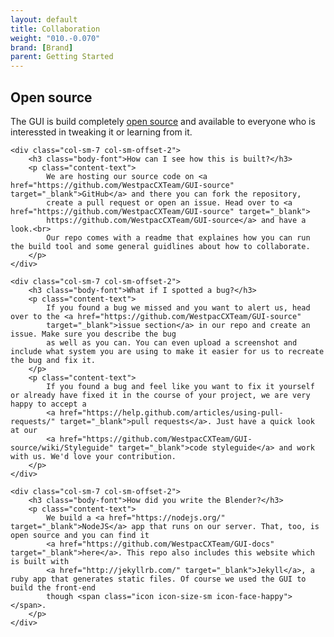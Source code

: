 ```yaml
---
layout: default
title: Collaboration
weight: "010.-0.070"
brand: [Brand]
parent: Getting Started
---
```


<div class="row">
	<div class="col-sm-10 col-sm-offset-1">
		<h2 class="body-font">Open source</h2>
		<p class="lead">
			The GUI is build completely <a href="https://github.com/WestpacCXTeam/GUI-source" target="_blank">open source</a> and available to everyone who is
			interessted in tweaking it or learning from it.
		</p>
	</div>

	<div class="col-sm-7 col-sm-offset-2">
		<h3 class="body-font">How can I see how this is built?</h3>
		<p class="content-text">
			We are hosting our source code on <a href="https://github.com/WestpacCXTeam/GUI-source" target="_blank">GitHub</a> and there you can fork the repository,
			create a pull request or open an issue. Head over to <a href="https://github.com/WestpacCXTeam/GUI-source" target="_blank">
			https://github.com/WestpacCXTeam/GUI-source</a> and have a look.<br>
			Our repo comes with a readme that explaines how you can run the build tool and some general guidlines about how to collaborate.
		</p>
	</div>

	<div class="col-sm-7 col-sm-offset-2">
		<h3 class="body-font">What if I spotted a bug?</h3>
		<p class="content-text">
			If you found a bug we missed and you want to alert us, head over to the <a href="https://github.com/WestpacCXTeam/GUI-source"
			target="_blank">issue section</a> in our repo and create an issue. Make sure you describe the bug
			as well as you can. You can even upload a screenshot and include what system you are using to make it easier for us to recreate the bug and fix it.
		</p>
		<p class="content-text">
			If you found a bug and feel like you want to fix it yourself or already have fixed it in the course of your project, we are very happy to accept a
			<a href="https://help.github.com/articles/using-pull-requests/" target="_blank">pull requests</a>. Just have a quick look at our
			<a href="https://github.com/WestpacCXTeam/GUI-source/wiki/Styleguide" target="_blank">code styleguide</a> and work with us. We'd love your contribution.
		</p>
	</div>

	<div class="col-sm-7 col-sm-offset-2">
		<h3 class="body-font">How did you write the Blender?</h3>
		<p class="content-text">
			We build a <a href="https://nodejs.org/" target="_blank">NodeJS</a> app that runs on our server. That, too, is open source and you can find it
			<a href="https://github.com/WestpacCXTeam/GUI-docs" target="_blank">here</a>. This repo also includes this website which is built with
			<a href="http://jekyllrb.com/" target="_blank">Jekyll</a>, a ruby app that generates static files. Of course we used the GUI to build the front-end
			though <span class="icon icon-size-sm icon-face-happy"></span>.
		</p>
	</div>

</div>